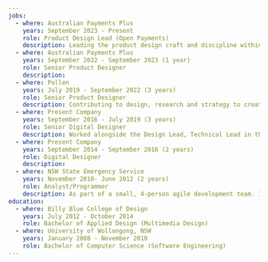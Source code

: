 ```yaml
---
jobs:
  - where: Australian Payments Plus
    years: September 2023 - Present
    role: Product Design Lead (Open Payments)
    description: Leading the product design craft and discipline within the Open Payments team to deliver the best payment platform experiences in Australia.
  - where: Australian Payments Plus
    years: September 2022 - September 2023 (1 year)
    role: Senior Product Designer
    description:
  - where: Pollen
    years: July 2019 - September 2022 (3 years)
    role: Senior Product Designer
    description: Contributing to design, research and strategy to create a wide range of digital experiences for clients from cryptocurrency traded funds to pro-bono legal platforms. Experience in varying fidelity prototyping, interaction design, design systems and interface design.
  - where: Present Company
    years: September 2016 - July 2019 (3 years)
    role: Senior Digital Designer
    description: Worked alongside the Design Lead, Technical Lead in the design and development of digital products for Present Company’s well-regarded list of clients, seeing projects through from initial briefings and scoping to discovery and ideation, definition and design through to development, testing and deployment.
  - where: Present Company
    years: September 2014 - September 2016 (2 years)
    role: Digital Designer
    description: 
  - where: NSW State Emergency Service
    years: November 2010- June 2012 (2 years)
    role: Analyst/Programmer
    description: As part of a small, 4-person agile development team. I contributed to the development of a state-wide Operational Management System to manage the day-to-day ‘requests for assistance’ that the NSW SES receives. Main responsibility was implementing new functionality, rewriting a GNAF (Geocoded National Address File) WCF service, code reviewing team members and bug fixing.
education:
  - where: Billy Blue College of Design
    years: July 2012 - October 2014
    role: Bachelor of Applied Design (Multimedia Design)
  - where: University of Wollongong, NSW
    years: January 2008 - November 2010
    role: Bachelor of Computer Science (Software Engineering)
---
```

